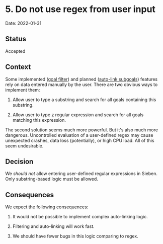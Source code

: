 # 5. Do not use regex from user input

Date: 2022-01-31

## Status

Accepted

## Context

Some implemented ([goal filter](https://github.com/ahitrin/SiebenApp/issues/180)) and planned ([auto-link subgoals](https://github.com/ahitrin/SiebenApp/issues/181)) features rely on data entered manually by the user.
There are two obvious ways to implement them:

1. Allow user to type a substring and search for all goals containing this substring.

2. Allow user to type z regular expression and search for all goals matching this expression.

The second solution seems much more powerful.
But it's also much more dangerous.
Uncontrolled evaluation of a user-defined regex may cause unexpected crashes, data loss (potentially), or high CPU load.
All of this seem undesirable.

## Decision

We *should not* allow entering user-defined regular expressions in Sieben.
Only substring-based logic must be allowed.

## Consequences

We expect the following consequences:

1. It would not be possible to implement complex auto-linking logic.

2. Filtering and auto-linking will work fast.

3. We should have fewer bugs in this logic comparing to regex.
